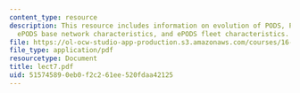 ```yaml
---
content_type: resource
description: This resource includes information on evolution of PODS, PODS capabilities,
  ePODS base network characteristics, and ePODS fleet characteristics.
file: https://ol-ocw-studio-app-production.s3.amazonaws.com/courses/16-75j-airline-management-spring-2006/515745890eb0f2c261ee520fdaa42125_lect7.pdf
file_type: application/pdf
resourcetype: Document
title: lect7.pdf
uid: 51574589-0eb0-f2c2-61ee-520fdaa42125
---
```

